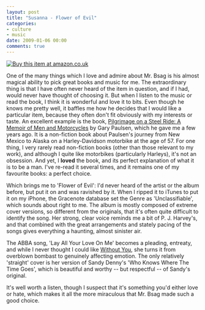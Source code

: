 ```yaml
---
layout: post
title: "Susanna - Flower of Evil"
categories:
- culture
- music
date: 2009-01-06 00:00
comments: true
---
```


<p class="img-shadow"><a href="http://www.amazon.co.uk/exec/obidos/ASIN/B001HAWO74/butshesagirl-21/" title="Click to buy this item at Amazon"><img src="http://images-eu.amazon.com/images/P/B001HAWO74.MZZZZZZZ.jpg" alt="Buy this item at amazon.co.uk" /></a></p>

<p>One of the many things which I love and admire about Mr. Bsag is his almost magical ability to pick great books and music for me. The extraordinary thing is that I have often never heard of the item in question, and if I had, would never have thought of choosing it. But when I listen to the music or read the book, I think it is wonderful and love it to bits. Even though he knows me pretty well, it baffles me how he decides that I would like a particular item, because they often don't fit obviously with my interests or taste. An excellent example is the book, <a href="http://www.amazon.co.uk/exec/obidos/ASIN/0575401885/butshesagirl-21/">Pilgrimage on a Steel Ride: A Memoir of Men and Motorcycles</a> by Gary Paulsen, which he gave me a few years ago. It is a non-fiction book about Paulsen's journey from New Mexico to Alaska on a Harley-Davidson motorbike at the age of 57. For one thing, I very rarely read non-fiction books (other than those relevant to my work), and although I quite like motorbikes (particularly Harleys), it's not an obsession. And yet, I <strong>loved</strong> the book, and its perfect explanation of what it is to be a man. I've re-read it several times, and it remains one of my favourite books: a perfect choice.</p>

<p>Which brings me to 'Flower of Evil': I'd never heard of the artist or the album before, but put it on and was ravished by it. When I ripped it to iTunes to put it on my iPhone, the Gracenote database set the Genre as 'Unclassifiable', which sounds about right to me. The album is mostly composed of extreme cover versions, so different from the originals, that it's often quite difficult to identify the song. Her strong, clear voice reminds me a bit of P. J. Harvey's, and that combined with the great arrangements and stately pacing of the songs gives everything a haunting, almost sinister air.</p>

<p>The ABBA song, 'Lay All Your Love On Me' becomes a pleading, entreaty, and while I never thought I could like <a href="http://en.wikipedia.org/wiki/Without_You">Without You</a>, she turns it from overblown bombast to genuinely affecting emotion. The only relatively 'straight' cover is her version of Sandy Denny's 'Who Knows Where The Time Goes', which is beautiful and worthy -- but respectful -- of Sandy's original.</p>

<p>It's well worth a listen, though I suspect that it's something you'd either love or hate, which makes it all the more miraculous that Mr. Bsag made such a good choice.</p>


